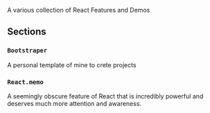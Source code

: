 A various collection of React Features and Demos

## Sections

### `Bootstraper`

A personal template of mine to crete projects

### `React.memo`

A seemingly obscure feature of React that is incredibly powerful and deserves much more attention and awareness.
